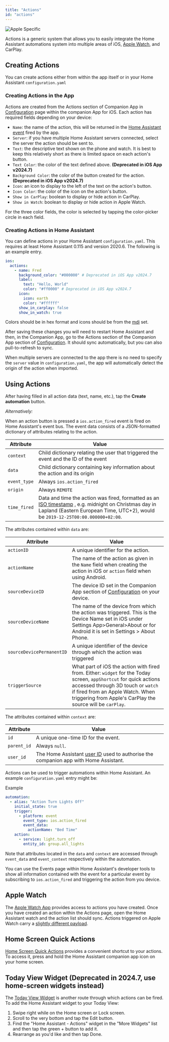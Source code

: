 ```yaml
---
title: "Actions"
id: "actions"
---
```


![Apple](/assets/apple.svg) Specific

Actions is a generic system that allows you to easily integrate the Home Assistant automations system into multiple areas of iOS, [Apple Watch](/apple-watch/apple-watch.md), and CarPlay.

## Creating Actions

You can create actions either from within the app itself or in your Home Assistant `configuration.yaml`

### Creating Actions in the App

Actions are created from the Actions section of Companion App in [Configuration](https://my.home-assistant.io/redirect/config/) page within the companion App for iOS. Each action has required fields depending on your device:

- `Name`: the name of the action, this will be returned in the [Home Assistant event](https://www.home-assistant.io/docs/configuration/events/) fired by the app.
- `Server`: if you have multiple Home Assistant servers connected, select the server the action should be sent to.
- `Text`: the descriptive text shown on the phone and watch. It is best to keep this relatively short as there is limited space on each action's button.
- `Text Color`: the color of the text defined above. **(Deprecated in iOS App v2024.7)**
- `Background Color`: the color of the button created for the action. **(Deprecated in iOS App v2024.7)**
- `Icon`: an icon to display to the left of the text on the action's button.
- `Icon Color`: the color of the icon on the action's button.
- `Show in CarPlay`: boolean to display or hide action in CarPlay.
- `Show in Watch`: boolean to display or hide action in Apple Watch.

For the three color fields, the color is selected by tapping the color-picker circle in each field.

### Creating Actions in Home Assistant

You can define actions in your Home Assistant `configuration.yaml`. This requires at least Home Assistant 0.115 and version 2020.6. The following is an example entry.

```yaml
ios:
  actions:
    - name: Fred
      background_color: "#000000" # Deprecated in iOS App v2024.7
      label:
        text: "Hello, World"
        color: "#ff0000" # Deprecated in iOS App v2024.7
      icon:
        icon: earth
        color: "#ffffff"
      show_in_carplay: false
      show_in_watch: true
```

Colors should be in hex format and icons should be from the [mdi](https://materialdesignicons.com/) set.

After saving these changes you will need to restart Home Assistant and then, in the Companion App, go to the Actions section of the Companion App section of [Configuration](https://my.home-assistant.io/redirect/config/). It should sync automatically, but you can also pull-to-refresh to sync.

When multiple servers are connected to the app there is no need to specify the `server` value in `configuration.yaml`, the app will automatically detect the origin of the action when imported.

## Using Actions

After having filled in all action data (text, name, etc.), tap the **Create automation** button.

*Alternatively:*

When an action button is pressed a `ios.action_fired` event is fired on Home Assistant's event bus. The event data consists of a JSON-formatted dictionary of attributes relating to the action.

| Attribute    | Value                                                                                                                                                                                                                             |
| ------------ | --------------------------------------------------------------------------------------------------------------------------------------------------------------------------------------------------------------------------------- |
| `context`    | Child dictionary relating the user that triggered the event and the ID of the event                                                                                                                                               |
| `data`       | Child dictionary containing key information about the action and its origin                                                                                                                                                       |
| `event_type` | Always `ios.action_fired`                                                                                                                                                                                                         |
| `origin`     | Always `REMOTE`                                                                                                                                                                                                                   |
| `time_fired` | Data and time the action was fired, formatted as an [ISO timestamp](https://en.wikipedia.org/wiki/ISO_8601) , e.g. midnight on Christmas day in Lapland (Eastern European Time, UTC+2), would be `2019-12-25T00:00.000000+02:00`. |

The attributes contained within `data` are:

| Attribute | Value |
| ------ | ------ |
| `actionID` | A unique identifier for the action. |
| `actionName` | The name of the action as given in the `Name` field when creating the action in iOS or `action` field when using Android. |
| `sourceDeviceID` | The device ID set in the Companion App section of [Configuration](https://my.home-assistant.io/redirect/config/) on your device. |
| `sourceDeviceName` | The name of the device from which the action was triggered. This is the Device Name set in iOS under Settings App>General>About or for Android it is set in Settings > About Phone. |
| `sourceDevicePermanentID` | A unique identifier of the device through which the action was triggered |
| `triggerSource` | What part of iOS the action with fired from. Either: `widget` for the Today screen, `appShortcut` for quick actions accessed through 3D touch or `watch` if fired from an Apple Watch. When triggering from Apple's CarPlay the source will be `carPlay`. |

The attributes contained within `context` are:

| Attribute   | Value                                                                                                                                                   |
| ----------- | ------------------------------------------------------------------------------------------------------------------------------------------------------- |
| `id`        | A unique one-time ID for the event.                                                                                                                     |
| `parent_id` | Always `null`.                                                                                                                                          |
| `user_id`   | The Home Assistant [user ID](https://www.home-assistant.io/docs/authentication/#user-accounts) used to authorise the companion app with Home Assistant. |

Actions can be used to trigger automations within Home Assistant. An example `configuration.yaml` entry might be:

Example

```yaml
automation:
  - alias: "Action Turn Lights Off"
    initial_state: true
    trigger:
      - platform: event
        event_type: ios.action_fired
        event_data:
          actionName: "Bed Time"
    action:
      - service: light.turn_off
        entity_id: group.all_lights
```

Note that attributes located in the `data` and `context` are accessed through `event_data` and `event_context` respectively within the automation.

You can use the Events page within Home Assistant's developer tools to show all information contained with the event for a particular event by subscribing to `ios.action_fired` and triggering the action from you device.

## Apple Watch

The [Apple Watch App](/apple-watch/apple-watch.md) provides access to actions you have created. Once you have created an action within the Actions page, open the Home Assistant watch and the action list should sync. Actions triggered on Apple Watch carry a [slightly different payload](/apple-watch/actions.md).

## Home Screen Quick Actions

[Home Screen Quick Actions](https://support.apple.com/guide/iphone/keep-apps-handy-iph414564dba/ios#iph1ffcbd691) provides a convenient shortcut to your actions. To access it, press and hold the Home Assistant companion app icon on your home screen.

## Today View Widget (Deprecated in 2024.7, use home-screen widgets instead)

The [Today View Widget](https://support.apple.com/en-gb/HT207122) is another route through which actions can be fired. To add the Home Assistant widget to your Today View:

1.  Swipe right while on the Home screen or Lock screen.
2.  Scroll to the very bottom and tap the Edit button.
3.  Find the "Home Assistant - Actions" widget in the "More Widgets" list and then tap the green + button to add it.
4.  Rearrange as you'd like and then tap Done.
